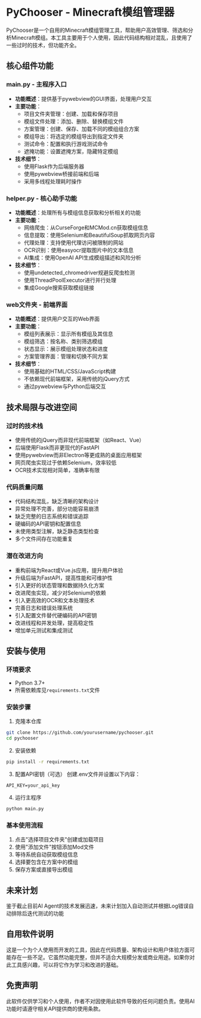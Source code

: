 # PyChooser - Minecraft模组管理器

PyChooser是一个自用的Minecraft模组管理工具，帮助用户高效管理、筛选和分析Minecraft模组。本工具主要用于个人使用，因此代码结构相对混乱，且使用了一些过时的技术，但功能齐全。

## 核心组件功能

### main.py - 主程序入口
- **功能概述**：提供基于pywebview的GUI界面，处理用户交互
- **主要功能**：
  - 项目文件夹管理：创建、加载和保存项目
  - 模组文件处理：添加、删除、替换模组文件
  - 方案管理：创建、保存、加载不同的模组组合方案
  - 模组导出：将选定的模组导出到指定文件夹
  - 测试命令：配置和执行游戏测试命令
  - 遮掩功能：设置遮掩方案，隐藏特定模组
- **技术细节**：
  - 使用Flask作为后端服务器
  - 使用pywebview桥接前端和后端
  - 采用多线程处理耗时操作

### helper.py - 核心助手功能
- **功能概述**：处理所有与模组信息获取和分析相关的功能
- **主要功能**：
  - 网络爬虫：从CurseForge和MCMod.cn获取模组信息
  - 信息提取：使用Selenium和BeautifulSoup抓取网页内容
  - 代理处理：支持使用代理访问被限制的网站
  - OCR识别：使用easyocr提取图片中的文本信息
  - AI集成：使用OpenAI API生成模组描述和风险分析
- **技术细节**：
  - 使用undetected_chromedriver规避反爬虫检测
  - 使用ThreadPoolExecutor进行并行处理
  - 集成Google搜索获取模组链接

### web文件夹 - 前端界面
- **功能概述**：提供用户交互的Web界面
- **主要功能**：
  - 模组列表展示：显示所有模组及其信息
  - 模组筛选：按名称、类别筛选模组
  - 状态显示：展示模组处理状态和进度
  - 方案管理界面：管理和切换不同方案
- **技术细节**：
  - 使用基础的HTML/CSS/JavaScript构建
  - 不依赖现代前端框架，采用传统的jQuery方式
  - 通过pywebview与Python后端交互

## 技术局限与改进空间

### 过时的技术栈
- 使用传统的jQuery而非现代前端框架（如React、Vue）
- 后端使用Flask而非更现代的FastAPI
- 使用pywebview而非Electron等更成熟的桌面应用框架
- 网页爬虫实现过于依赖Selenium，效率较低
- OCR技术实现相对简单，准确率有限

### 代码质量问题
- 代码结构混乱，缺乏清晰的架构设计
- 异常处理不完善，部分功能容易崩溃
- 缺乏完整的日志系统和错误追踪
- 硬编码的API密钥和配置信息
- 未使用类型注解，缺乏静态类型检查
- 多个文件间存在功能重复

### 潜在改进方向
- 重构前端为React或Vue.js应用，提升用户体验
- 升级后端为FastAPI，提高性能和可维护性
- 引入更好的状态管理和数据持久化方案
- 改进爬虫实现，减少对Selenium的依赖
- 引入更高效的OCR和文本处理技术
- 完善日志和错误处理系统
- 引入配置文件替代硬编码的API密钥
- 改进线程和并发处理，提高稳定性
- 增加单元测试和集成测试

## 安装与使用

### 环境要求
- Python 3.7+
- 所需依赖库见`requirements.txt`文件

### 安装步骤
1. 克隆本仓库
```bash
git clone https://github.com/yourusername/pychooser.git
cd pychooser
```

2. 安装依赖
```bash
pip install -r requirements.txt
```

3. 配置API密钥（可选）
创建.env文件并设置以下内容：
```
API_KEY=your_api_key
```

4. 运行主程序
```bash
python main.py
```

### 基本使用流程
1. 点击"选择项目文件夹"创建或加载项目
2. 使用"添加文件"按钮添加Mod文件
3. 等待系统自动获取模组信息
4. 选择要包含在方案中的模组
5. 保存方案或直接导出模组

## 未来计划
鉴于截止目前AI Agent的技术发展迅速，未来计划加入自动测试并根据Log错误自动排除后迭代测试的功能

## 自用软件说明

这是一个为个人使用而开发的工具，因此在代码质量、架构设计和用户体验方面可能存在一些不足。它虽然功能完整，但并不适合大规模分发或商业用途。如果你对此工具感兴趣，可以将它作为学习和改进的基础。

## 免责声明

此软件仅供学习和个人使用，作者不对因使用此软件导致的任何问题负责。使用AI功能时请遵守相关API提供商的使用条款。 